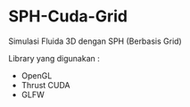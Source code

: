 # SPH-Cuda-Grid
Simulasi Fluida 3D dengan SPH (Berbasis Grid)

Library yang digunakan :
- OpenGL
- Thrust CUDA
- GLFW
